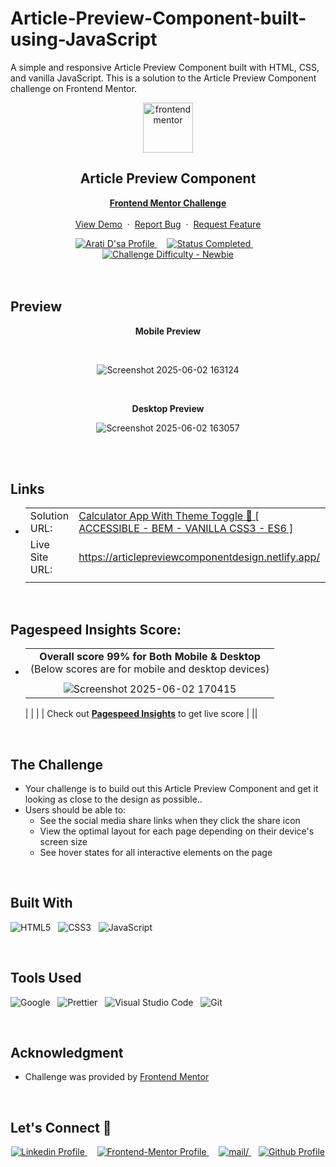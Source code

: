 # Article-Preview-Component-built-using-JavaScript
A simple and responsive Article Preview Component built with HTML, CSS, and vanilla JavaScript. This is a solution to the Article Preview Component challenge on Frontend Mentor.

<div align="center">

  <img src="https://www.frontendmentor.io/static/images/logo-mobile.svg" alt="frontendmentor" width="80">

  <h2 align="center">Article Preview Component</h2>
  <p align="center">
    <a href="https://www.frontendmentor.io/challenges/article-preview-component-dYBN_pYFT"><strong>Frontend Mentor Challenge</strong></a>
    <br />
    <br />
    <a href="https://articlepreviewcomponentdesign.netlify.app/">View Demo</a>
    &nbsp;·&nbsp;
    <a href="https://github.com/develevate1/Article-Preview-Component-built-using-JavaScript/issues">Report Bug</a>
    &nbsp;·&nbsp;
    <a href="https://github.com/develevate1/Article-Preview-Component-built-using-JavaScript/issues">Request Feature</a>
  </p>
</div>

<!-- Badges -->
<div align="center">
  <!-- Profiles -->
  <a href="https://www.frontendmentor.io/profile/develevate14">
    <img src="https://img.shields.io/badge/Profile-aratidsa-fefefe?style=for-the-badge&logo=frontendmentor" alt="Arati D'sa Profile">
  </a> &nbsp;&nbsp;&nbsp;

  <!-- Status -->
  <a href="#">
    <img src="https://img.shields.io/badge/Status-Completed-00CE80?style=for-the-badge" alt="Status Completed">
  </a> &nbsp;&nbsp;&nbsp;

  <!-- Difficulty -->
  <a href="https://www.frontendmentor.io/challenges?difficulties=1"  >
    <img src="https://img.shields.io/badge/Difficulty-Newbie-6ABECD?style=for-the-badge&logo=frontendmentor" alt="Challenge Difficulty - Newbie">
  </a>

</div>
<br />
<br />



## **Preview**

<div align='center'>
  <p><b>Mobile Preview</b></p>
  <br>
 
   ![Screenshot 2025-06-02 163124](https://github.com/user-attachments/assets/d1607490-e1f9-4285-8b40-a2f220624002)




  <br>
  <p><b> Desktop Preview</b></p>
  
![Screenshot 2025-06-02 163057](https://github.com/user-attachments/assets/292afe33-e7ec-4a5b-a4ad-0a0e679efc8b)

<br>
</div>

<br>

## **Links**

- |||
  | :----- | :----- |
  | Solution URL: | [Calculator App With Theme Toggle 🎯 [ ACCESSIBLE - BEM - VANILLA CSS3 - ES6 ]](https://github.com/develevate1/Article-Preview-Component-built-using-JavaScript) |
  | Live Site URL: | https://articlepreviewcomponentdesign.netlify.app/ |
  |||

<br>

## Pagespeed Insights Score:
  
- ||
  | :-----: |
  |  <b>Overall score 99% for Both Mobile & Desktop</b><br>(Below scores are for mobile and desktop devices) |
  | |
  | ![Screenshot 2025-06-02 170415](https://github.com/user-attachments/assets/eb108063-520c-4cab-be4e-9f94451001d4)


    |
  | |
    | Check out [**Pagespeed Insights**](https://pagespeed.web.dev/) to get live score |
  ||

<br>



## The Challenge

- Your challenge is to build out this Article Preview Component and get it looking as close to the design as possible..
- Users should be able to:
    - See the social media share links when they click the share icon
    - View the optimal layout for each page depending on their device's screen size
    - See hover states for all interactive elements on the page

<br>


## **Built With**

 ![HTML5](https://img.shields.io/badge/html5-%23E34F26.svg?style=for-the-badge&logo=html5&logoColor=white) &nbsp; ![CSS3](https://img.shields.io/badge/css3-%231572B6.svg?style=for-the-badge&logo=css3&logoColor=white) &nbsp; ![JavaScript](https://img.shields.io/badge/JavaScript%20-%23F7DF1E.svg?style=for-the-badge&logo=javascript&logoColor=black)


<br>

## **Tools Used**

![Google](https://img.shields.io/badge/google-DA4437?style=for-the-badge&logo=google&logoColor=white) &nbsp;  ![Prettier](https://img.shields.io/badge/prettier-1A2C34?style=for-the-badge&logo=prettier&logoColor=F7BA3E) &nbsp; ![Visual Studio Code](https://img.shields.io/badge/VS%20Code-0078d7.svg?style=for-the-badge&logo=visual-studio-code&logoColor=white) &nbsp; ![Git](https://img.shields.io/badge/Git-F05032?style=for-the-badge&logo=git&logoColor=white)

<br>

## **Acknowledgment**

- Challenge was provided by [Frontend Mentor](https://www.frontendmentor.io)

<br>

## **Let's Connect 👋**

<div align=center>

  <a href="https://www.linkedin.com/in/arati-dsa-313626136" >
    <img src="https://img.shields.io/badge/linkedin%20Profile-%2300acee.svg?color=405DE6&style=for-the-badge&logo=linkedin&logoColor=white" alt="Linkedin Profile">
  </a>&nbsp;&nbsp;&nbsp;

  <a href="https://www.frontendmentor.io/profile/develevate1" >
    <img src="https://img.shields.io/badge/FEM%20Profile-f8f9f8?style=for-the-badge&logo=Frontend-Mentor&logoColor=black" alt="Frontend-Mentor Profile">
  </a> &nbsp;&nbsp;&nbsp;

   <a href="mailto:aratidsa2023@gmail.com" target="_blank">
    <img src="https://img.shields.io/badge/gmail-%23EA4335.svg?style=for-the-badge&logo=gmail&logoColor=white" alt=mail/>
  </a>&nbsp;&nbsp;  

  <a href="https://github.com/develevate1?tab=repositories">
    <img src="https://img.shields.io/badge/Github%20Profile-131313?style=for-the-badge&logo=github&logoColor=white" alt="Github Profile">
  </a>

</div>
